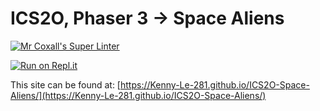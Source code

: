 # ICS2O, Phaser 3 → Space Aliens

[![Mr Coxall's Super Linter](https://github.com/Kenny-Le-281/ICS2O-Space-Aliens/workflows/Mr%20Coxall's%20Super%20Linter/badge.svg)](https://github.com/Kenny-Le-281/ICS2O-Space-Aliens/actions)

[![Run on Repl.it](https://repl.it/badge/github/Kenny-Le-281/ICS2O-Space-Aliens)](https://repl.it/github/Kenny-Le-281/ICS2O-Space-Aliens)

This site can be found at: [https://Kenny-Le-281.github.io/ICS2O-Space-Aliens/](https://Kenny-Le-281.github.io/ICS2O-Space-Aliens/)
